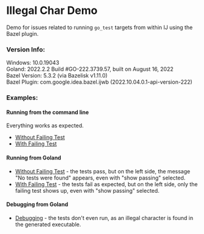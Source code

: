# Illegal Char Demo

Demo for issues related to running `go_test` targets from within IJ using the Bazel plugin.

### Version Info:

Windows: 10.0.19043 \
Goland: 2022.2.2 Build #GO-222.3739.57, built on August 16, 2022 \
Bazel Version: 5.3.2 (via Bazelisk v1.11.0) \
Bazel Plugin: com.google.idea.bazel.ijwb (2022.10.04.0.1-api-version-222)


### Examples:

#### Running from the command line

Everything works as expected.

* [Without Failing Test](screenshots/terminal-passing.png)
* [With Failing Test](screenshots/terminal-failing.png)

#### Running from Goland

* [Without Failing Test](screenshots/run-ij-passing.png) - the tests pass, but on the left side, 
  the message "No tests were found" appears, even with "show passing" selected.
* [With Failing Test](screenshots/run-ij-failing.png) - the tests fail as expected, but on the 
  left side, only the failing test shows up, even with "show passing" selected.

#### Debugging from Goland
* [Debugging](screenshots/debug-ij.png) - the tests don't even run, as an illegal character
is found in the generated executable.



